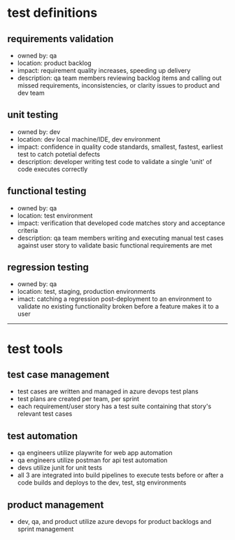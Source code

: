 # test definitions

## requirements validation

-   owned by: qa
-   location: product backlog
-   impact: requirement quality increases, speeding up delivery
-   description: qa team members reviewing backlog items and calling out missed requirements, inconsistencies, or clarity issues to product and dev team

## unit testing

-   owned by: dev
-   location: dev local machine/IDE, dev environment
-   impact: confidence in quality code standards, smallest, fastest, earliest test to catch potetial defects
-   description: developer writing test code to validate a single 'unit' of code executes correctly

## functional testing

-   owned by: qa
-   location: test environment
-   impact: verification that developed code matches story and acceptance criteria
-   description: qa team members writing and executing manual test cases against user story to validate basic functional requirements are met

## regression testing

-   owned by: qa
-   location: test, staging, production environments
-   imact: catching a regression post-deployment to an environment to validate no existing functionality broken before a feature makes it to a user

---

# test tools

## test case management

-   test cases are written and managed in azure devops test plans
-   test plans are created per team, per sprint
-   each requirement/user story has a test suite containing that story's relevant test cases

## test automation

-   qa engineers utilize playwrite for web app automation
-   qa engineers utilize postman for api test automation
-   devs utilize junit for unit tests
-   all 3 are integrated into build pipelines to execute tests before or after a code builds and deploys to the dev, test, stg environments

## product management

-   dev, qa, and product utilize azure devops for product backlogs and sprint management
